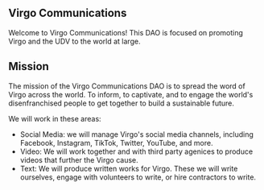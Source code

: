 ## Virgo Communications

Welcome to Virgo Communications! This DAO is focused on promoting Virgo and the UDV to the world at large.

## Mission

The mission of the Virgo Communications DAO is to spread the word of Virgo across the world. To inform, to captivate, and to engage the world's disenfranchised people to get together to build a sustainable future.

We will work in these areas:

* Social Media: we will manage Virgo's social media channels, including Facebook, Instagram, TikTok, Twitter, YouTube, and more.
* Video: We will work together and with third party agenices to produce videos that further the Virgo cause.
* Text: We will produce written works for Virgo. These we will write ourselves, engage with volunteers to write, or hire contractors to write.
